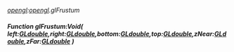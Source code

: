 _[opengl](../../modules/opengl/opengl-module.md):[opengl](../../modules/opengl/opengl-module.md).glFrustum_
##### Function glFrustum:Void( left:[GLdouble](../../modules/opengl/opengl-gldouble.md),right:[GLdouble](../../modules/opengl/opengl-gldouble.md),bottom:[GLdouble](../../modules/opengl/opengl-gldouble.md),top:[GLdouble](../../modules/opengl/opengl-gldouble.md),zNear:[GLdouble](../../modules/opengl/opengl-gldouble.md),zFar:[GLdouble](../../modules/opengl/opengl-gldouble.md) )

